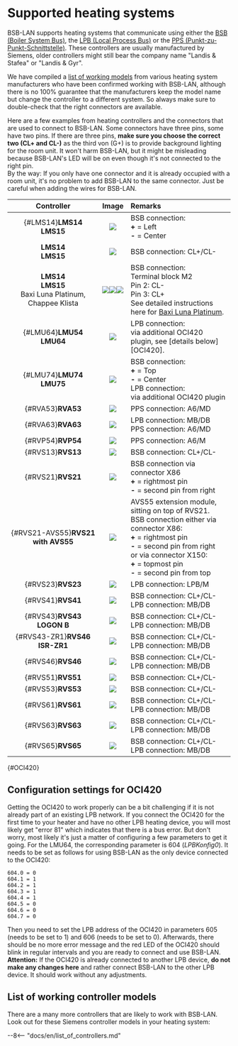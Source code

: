 # Supported heating systems
BSB-LAN supports heating systems that communicate using either the [BSB (Boiler System Bus)](bus_systems.md#BSB), the [LPB (Local Process Bus)](bus_systems.md#LPB) or the [PPS (Punkt-zu-Punkt-Schnittstelle)](bus_systems.md#PPS). These controllers are usually manufactured by Siemens, older controllers might still bear the company name "Landis & Stafea" or "Landis & Gyr".

We have compiled a [list of working models](supported_models.md) from various heating system manufacturers who have been confirmed working with BSB-LAN, although there is no 100% guarantee that the manufacturers keep the model name but change the controller to a different system. So always make sure to double-check that the right connectors are available.

Here are a few examples from heating controllers and the connectors that are used to connect to BSB-LAN. Some connectors have three pins, some have two pins. If there are three pins, **make sure you choose the correct two (CL+ and CL-)** as the third von (G+) is to provide background lighting for the room unit. It won't harm BSB-LAN, but it might be misleading because BSB-LAN's LED will be on even though it's not connected to the right pin.  
By the way: If you only have one connector and it is already occupied with a room unit, it's no problem to add BSB-LAN to the same connector. Just be careful when adding the wires for BSB-LAN.  

|Controller|Image|Remarks|
|:--------:|:---:|:------|
|[](){#LMS14}**LMS14**<br>**LMS15**|<img src="../images/LMS14.jpeg">|BSB connection:<br>**+** = Left<br>**-** = Center|
|**LMS14**<br>**LMS15**|<img src="../images/LMS14-2.jpeg">|BSB connection: CL+/CL-|
|**LMS14**<br>**LMS15**<br>Baxi Luna Platinum,<br>Chappee Klista|<img src="../images/LMS15 Baxi Platinum.jpeg"><img src="../images/LMS15 Chappee Klista.jpeg"><img src="../images/LMS15 Baxi Platinum Mainboard.jpeg">|BSB connection:<br>Terminal block M2<br>Pin 2: CL-<br>Pin 3: CL+<br>See detailed instructions here for <a href="https://github.com/fredlcore/BSB-LAN/wiki/Special-instructions-for-special-heating-systems#js-repo-pjax-container">Baxi Luna Platinum</a>.|
|[](){#LMU64}**LMU54**<br>**LMU64** |<img src="../images/LMU64.jpeg">|LPB connection:<br>via additional OCI420 plugin, see [details below][OCI420].|
|[](){#LMU74}**LMU74**<br>**LMU75** |<img src="../images/LMU74.jpeg">|BSB connection:<br>**+** = Top<br>**-** = Center<br>LPB connection:<br>via additional OCI420 plugin|
|[](){#RVA53}**RVA53** |<img src="../images/RVA53.jpeg">|PPS connection: A6/MD|
|[](){#RVA63}**RVA63** |<img src="../images/RVA63.jpeg">|LPB connection: MB/DB<br>PPS connection: A6/MD|
|[](){#RVP54}**RVP54** |<img src="../images/RVP54.jpeg">|PPS connection: A6/M|
|[](){#RVS13}**RVS13** |<img src="../images/RVS13.jpeg">|BSB connection: CL+/CL-|
|[](){#RVS21}**RVS21** |<img src="../images/RVS21.jpeg">|BSB connection via connector X86<br>**+** = rightmost pin<BR>**-** = second pin from right|
|[](){#RVS21-AVS55}**RVS21 with AVS55** |<img src="../images/RVS21-AVS55.jpeg">|AVS55 extension module, sitting on top of RVS21.<br>BSB connection either via connector X86:<br>**+** = rightmost pin<BR>**-** = second pin from right<br>or via connector X150:<br>**+** = topmost pin<BR>**-** = second pin from top|
|[](){#RVS23}**RVS23** |<img src="../images/RVS23.jpeg">|LPB connection: LPB/M|
|[](){#RVS41}**RVS41** |<img src="../images/RVS41.jpeg">|BSB connection: CL+/CL-<br>LPB connection: MB/DB|
|[](){#RVS43}**RVS43<br>LOGON B**|<img src="../images/RVS43.jpeg">|BSB connection: CL+/CL-<br>LPB connection: MB/DB|
|[](){#RVS43-ZR1}**RVS46<br>ISR-ZR1** |<img src="../images/RVS46-ISR-ZR1.jpeg">|BSB connection: CL+/CL-<br>LPB connection: MB/DB|
|[](){#RVS46}**RVS46** |<img src="../images/RVS46.jpeg">|BSB connection: CL+/CL-<br>LPB connection: MB/DB|
|[](){#RVS51}**RVS51** |<img src="../images/RVS51.jpeg">|BSB connection: CL+/CL-|
|[](){#RVS53}**RVS53** |<img src="../images/RVS53.jpeg">|BSB connection: CL+/CL-|
|[](){#RVS61}**RVS61** |<img src="../images/RVS61.jpeg">|BSB connection: CL+/CL-<br>LPB connection: MB/DB|
|[](){#RVS63}**RVS63** |<img src="../images/RVS63.jpeg">|BSB connection: CL+/CL-<br>LPB connection: MB/DB|
|[](){#RVS65}**RVS65** |<img src="../images/RVS65.jpeg">|BSB connection: CL+/CL-<br>LPB connection: MB/DB|

[](){#OCI420}
## Configuration settings for OCI420 ##

Getting the OCI420 to work properly can be a bit challenging if it is not already part of an existing LPB network. If you connect the OCI420 for the first time to your heater and have no other LPB heating device, you will most likely get "error 81" which indicates that there is a bus error. But don't worry, most likely it's just a matter of configuring a few parameters to get it going. For the LMU64, the corresponding parameter is 604 (_LPBKonfig0_). It needs to be set as follows for using BSB-LAN as the only device connected to the OCI420:  
```
604.0 = 0  
604.1 = 1 
604.2 = 1 
604.3 = 1 
604.4 = 1 
604.5 = 0 
604.6 = 0 
604.7 = 0 
```

Then you need to set the LPB address of the OCI420 in parameters 605 (needs to be set to 1) and 606 (needs to be set to 0). Afterwards, there should be no more error message and the red LED of the OCI420 should blink in regular intervals and you are ready to connect and use BSB-LAN.  
**Attention:** If the OCI420 is already connected to another LPB device, **do not make any changes here** and rather connect BSB-LAN to the other LPB device. It should work without any adjustments.

## List of working controller models

There are a many more controllers that are likely to work with BSB-LAN. Look out for these Siemens controller models in your heating system: 

--8<-- "docs/en/list_of_controllers.md"
